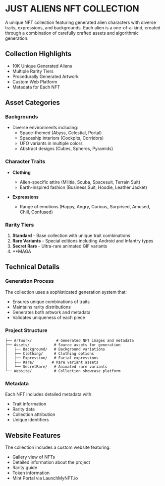 # JUST ALIENS NFT COLLECTION

A unique NFT collection featuring generated alien characters with diverse traits, expressions, and backgrounds. Each alien is a one-of-a-kind, created through a combination of carefully crafted assets and algorithmic generation.

## Collection Highlights

- 10K Unique Generated Aliens
- Multiple Rarity Tiers
- Procedurally Generated Artwork
- Custom Web Platform
- Metadata for Each NFT

## Asset Categories

### Backgrounds
- Diverse environments including:
  - Space-themed (Abyss, Celestial, Portal)
  - Spaceship interiors (Cockpits, Corridors)
  - UFO variants in multiple colors
  - Abstract designs (Cubes, Spheres, Pyramids)

### Character Traits
- **Clothing**
  - Alien-specific attire (Militia, Scuba, Spacesuit, Terrain Suit)
  - Earth-inspired fashion (Business Suit, Hoodie, Leather Jacket)
  
- **Expressions**
  - Range of emotions (Happy, Angry, Curious, Surprised, Amused, Chill,             Confused)

### Rarity Tiers
1. **Standard** - Base collection with unique trait combinations
2. **Rare Variants** - Special editions including Android and Infantry types
3. **Secret Rare** - Ultra-rare animated GIF variants
4. **MAGA
 
## Technical Details

### Generation Process
The collection uses a sophisticated generation system that:
- Ensures unique combinations of traits
- Maintains rarity distributions
- Generates both artwork and metadata
- Validates uniqueness of each piece

### Project Structure
```
├── Artwork/           # Generated NFT images and metadata
├── Assets/           # Source assets for generation
│   ├── Background/   # Background variations
│   ├── Clothing/     # Clothing options
│   ├── Expression/   # Facial expressions
│   ├── Rare/        # Rare variant assets
│   └── SecretRare/   # Animated rare variants
└── Website/          # Collection showcase platform
```

### Metadata
Each NFT includes detailed metadata with:
- Trait information
- Rarity data
- Collection attribution
- Unique identifiers

## Website Features
The collection includes a custom website featuring:
- Gallery view of NFTs
- Detailed information about the project
- Rarity guide
- Token information
- Mint Portal via LaunchMyNFT.io
